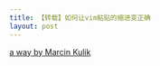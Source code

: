 ```yaml
---
title: 【转载】如何让vim粘贴的缩进变正确
layout: post 
---
```


[a way by Marcin Kulik](https://coderwall.com/p/if9mda/automatically-set-paste-mode-in-vim-when-pasting-in-insert-mode)

